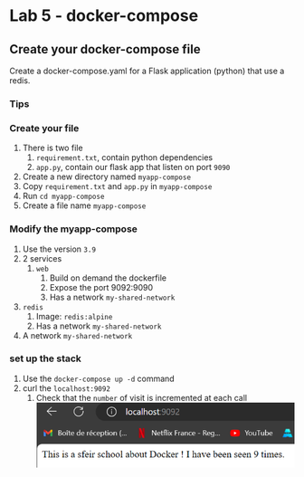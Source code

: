 # Lab 5 - docker-compose

## Create your docker-compose file

Create a docker-compose.yaml for a Flask application (python) that use a redis.

### Tips

### Create your file

1. There is two file 
   1. `requirement.txt`, contain python dependencies 
   2. `app.py`, contain our flask app that listen on port `9090`
2. Create a new directory named `myapp-compose` 
3. Copy `requirement.txt` and `app.py` in `myapp-compose`
4. Run `cd myapp-compose`
5. Create a file name `myapp-compose`

### Modify the myapp-compose

1. Use the version `3.9`
2. 2 services
   1. `web`
      1. Build on demand the dockerfile
      2. Expose the port 9092:9090
      3. Has a network `my-shared-network`
  2. `redis`
     1. Image: `redis:alpine`
     2. Has a network `my-shared-network`
3. A network `my-shared-network`

### set up the stack

1. Use the `docker-compose up -d` command
2. curl the `localhost:9092`
   1. Check that the `number` of visit is incremented at each call
   ![alt text](image.png)